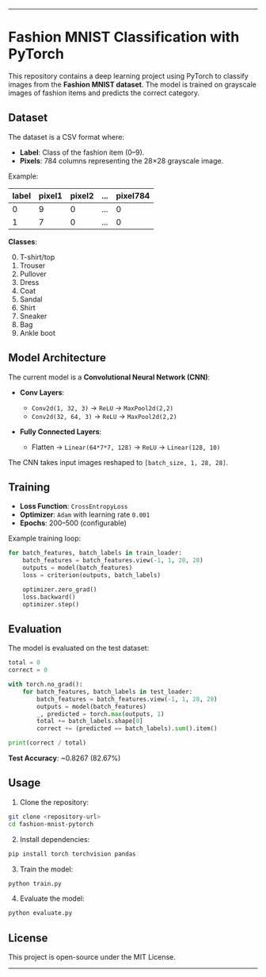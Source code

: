 
---

# Fashion MNIST Classification with PyTorch

This repository contains a deep learning project using PyTorch to classify images from the **Fashion MNIST dataset**. The model is trained on grayscale images of fashion items and predicts the correct category.

## Dataset

The dataset is a CSV format where:

* **Label**: Class of the fashion item (0–9).
* **Pixels**: 784 columns representing the 28×28 grayscale image.

Example:

| label | pixel1 | pixel2 | ... | pixel784 |
| ----- | ------ | ------ | --- | -------- |
| 0     | 9      | 0      | ... | 0        |
| 1     | 7      | 0      | ... | 0        |

**Classes**:

0. T-shirt/top
1. Trouser
2. Pullover
3. Dress
4. Coat
5. Sandal
6. Shirt
7. Sneaker
8. Bag
9. Ankle boot

## Model Architecture

The current model is a **Convolutional Neural Network (CNN)**:

* **Conv Layers**:

  * `Conv2d(1, 32, 3)` → `ReLU` → `MaxPool2d(2,2)`
  * `Conv2d(32, 64, 3)` → `ReLU` → `MaxPool2d(2,2)`
* **Fully Connected Layers**:

  * Flatten → `Linear(64*7*7, 128)` → `ReLU` → `Linear(128, 10)`

The CNN takes input images reshaped to `[batch_size, 1, 28, 28]`.

## Training

* **Loss Function**: `CrossEntropyLoss`
* **Optimizer**: `Adam` with learning rate `0.001`
* **Epochs**: 200–500 (configurable)

Example training loop:

```python
for batch_features, batch_labels in train_loader:
    batch_features = batch_features.view(-1, 1, 28, 28)
    outputs = model(batch_features)
    loss = criterion(outputs, batch_labels)

    optimizer.zero_grad()
    loss.backward()
    optimizer.step()
```

## Evaluation

The model is evaluated on the test dataset:

```python
total = 0
correct = 0

with torch.no_grad():
    for batch_features, batch_labels in test_loader:
        batch_features = batch_features.view(-1, 1, 28, 28)
        outputs = model(batch_features)
        _, predicted = torch.max(outputs, 1)
        total += batch_labels.shape[0]
        correct += (predicted == batch_labels).sum().item()

print(correct / total)
```

**Test Accuracy**: \~0.8267 (82.67%)

## Usage

1. Clone the repository:

```bash
git clone <repository-url>
cd fashion-mnist-pytorch
```

2. Install dependencies:

```bash
pip install torch torchvision pandas
```

3. Train the model:

```bash
python train.py
```

4. Evaluate the model:

```bash
python evaluate.py
```

## License

This project is open-source under the MIT License.

---

